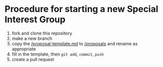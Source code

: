
# Procedure for starting a new Special Interest Group

1. fork and clone this repository
1. make a new branch
1. copy the [/proposal-template.md](/proposal-template.md) to [/proposals](/proposals) and rename as appropriate
1. fill in the template, then ``git add``, ``commit``, ``push``
1. create a pull request
